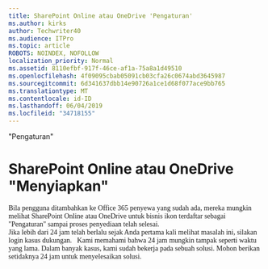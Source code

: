 ```yaml
---
title: SharePoint Online atau OneDrive 'Pengaturan'
ms.author: kirks
author: Techwriter40
ms.audience: ITPro
ms.topic: article
ROBOTS: NOINDEX, NOFOLLOW
localization_priority: Normal
ms.assetid: 8110efbf-917f-46ce-af1a-75a8a1d49510
ms.openlocfilehash: 4f09095cbab05091cb03cfa26c0674abd3645987
ms.sourcegitcommit: 6d341637dbb14e90726a1ce1d68f077ace9bb765
ms.translationtype: MT
ms.contentlocale: id-ID
ms.lasthandoff: 06/04/2019
ms.locfileid: "34718155"
---
```

"Pengaturan"

# <a name="sharepoint-online-or-onedrive-setting-up"></a>SharePoint Online atau OneDrive "Menyiapkan"

<p style="margin: 0px;"><span style="font-family: Calibri;">Bila pengguna ditambahkan ke Office 365 penyewa yang sudah ada, mereka mungkin melihat SharePoint Online atau OneDrive untuk bisnis ikon terdaftar sebagai "Pengaturan" sampai proses penyediaan telah selesai.</span></p>  <p style="margin: 0px;"><span style="font-family: Calibri;">Jika lebih dari 24 jam telah berlalu sejak Anda pertama kali melihat masalah ini, silakan login kasus dukungan. &nbsp; </span> <span style="font-family: Calibri;">Kami memahami bahwa 24 jam mungkin tampak seperti waktu yang lama. Dalam banyak kasus, kami sudah bekerja pada sebuah solusi. Mohon berikan setidaknya 24 jam untuk menyelesaikan solusi.</span></p>

